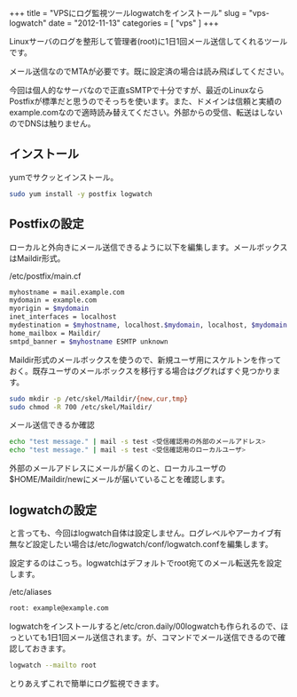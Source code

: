 +++
title = "VPSにログ監視ツールlogwatchをインストール"
slug = "vps-logwatch"
date = "2012-11-13"
categories = [ "vps" ]
+++

Linuxサーバのログを整形して管理者(root)に1日1回メール送信してくれるツールです。

メール送信なのでMTAが必要です。既に設定済の場合は読み飛ばしてください。

今回は個人的なサーバなので正直sSMTPで十分ですが、最近のLinuxならPostfixが標準だと思うのでそっちを使います。また、ドメインは信頼と実績のexample.comなので適時読み替えてください。外部からの受信、転送はしないのでDNSは触りません。

## インストール

yumでサクッとインストール。

``` bash
sudo yum install -y postfix logwatch
```

## Postfixの設定

ローカルと外向きにメール送信できるように以下を編集します。メールボックスはMaildir形式。

/etc/postfix/main.cf

``` bash
myhostname = mail.example.com                                           // 自FQDN名
mydomain = example.com                                                  // 自ドメイン名
myorigin = $mydomain                                                    // 送信元ドメイン名
inet_interfaces = localhost                                             // 待ち受けるネットワークインタフェース
mydestination = $myhostname, localhost.$mydomain, localhost, $mydomain  // ローカルで受信するドメイン名
home_mailbox = Maildir/                                                 // メールボックス形式
smtpd_banner = $myhostname ESMTP unknown                                // バージョン非表示
```

Maildir形式のメールボックスを使うので、新規ユーザ用にスケルトンを作っておく。既存ユーザのメールボックスを移行する場合はググればすぐ見つかります。

``` bash
sudo mkdir -p /etc/skel/Maildir/{new,cur,tmp}
sudo chmod -R 700 /etc/skel/Maildir/
```

メール送信できるか確認

``` bash
echo "test message." | mail -s test <受信確認用の外部のメールアドレス>
echo "test message." | mail -s test <受信確認用のローカルユーザ>
```

外部のメールアドレスにメールが届くのと、ローカルユーザの$HOME/Maildir/newにメールが届いていることを確認します。

## logwatchの設定

と言っても、今回はlogwatch自体は設定しません。ログレベルやアーカイブ有無など設定したい場合は/etc/logwatch/conf/logwatch.confを編集します。

設定するのはこっち。logwatchはデフォルトでroot宛てのメール転送先を設定します。

/etc/aliases

``` bash
root: example@example.com
```

logwatchをインストールすると/etc/cron.daily/00logwatchも作られるので、ほっといても1日1回メール送信されます。が、コマンドでメール送信できるので確認しておきます。

``` bash
logwatch --mailto root
```

とりあえずこれで簡単にログ監視できます。
